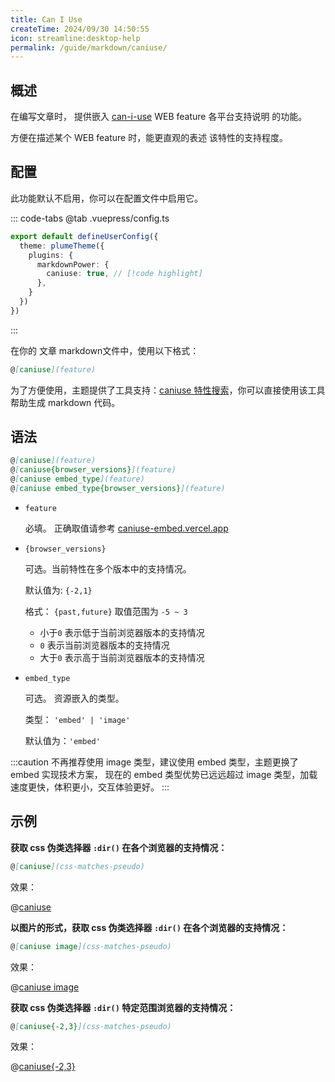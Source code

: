 ```yaml
---
title: Can I Use
createTime: 2024/09/30 14:50:55
icon: streamline:desktop-help
permalink: /guide/markdown/caniuse/
---
```


## 概述

在编写文章时， 提供嵌入 [can-i-use](https://caniuse.com/) WEB feature 各平台支持说明 的功能。

方便在描述某个 WEB feature 时，能更直观的表述 该特性的支持程度。

## 配置

此功能默认不启用，你可以在配置文件中启用它。

::: code-tabs
@tab .vuepress/config.ts

```ts
export default defineUserConfig({
  theme: plumeTheme({
    plugins: {
      markdownPower: {
        caniuse: true, // [!code highlight]
      },
    }
  })
})
```

:::

在你的 文章 markdown文件中，使用以下格式：

``` md
@[caniuse](feature)
```

为了方便使用，主题提供了工具支持：[caniuse 特性搜索](../../../tools/caniuse.md)，你可以直接使用该工具
帮助生成 markdown 代码。

## 语法

``` md
@[caniuse](feature)
@[caniuse{browser_versions}](feature)
@[caniuse embed_type](feature)
@[caniuse embed_type{browser_versions}](feature)
```

- `feature`

   必填。 正确取值请参考 [caniuse-embed.vercel.app](https://caniuse-embed.vercel.app/zh-CN)

- `{browser_versions}`

  可选。当前特性在多个版本中的支持情况。

  默认值为: `{-2,1}`

  格式： `{past,future}`  取值范围为 `-5 ~ 3`

  - 小于`0` 表示低于当前浏览器版本的支持情况
  - `0` 表示当前浏览器版本的支持情况
  - 大于`0` 表示高于当前浏览器版本的支持情况

- `embed_type`

  可选。 资源嵌入的类型。

  类型： `'embed' | 'image'`

  默认值为：`'embed'`

:::caution
不再推荐使用 image 类型，建议使用 embed 类型，主题更换了 embed 实现技术方案，
现在的 embed 类型优势已远远超过 image 类型，加载速度更快，体积更小，交互体验更好。
:::

## 示例

**获取 css 伪类选择器 `:dir()` 在各个浏览器的支持情况：**

```md
@[caniuse](css-matches-pseudo)
```

效果：

@[caniuse](css-matches-pseudo)

**以图片的形式，获取 css 伪类选择器 `:dir()` 在各个浏览器的支持情况：**

```md
@[caniuse image](css-matches-pseudo)
```

效果：

@[caniuse image](css-matches-pseudo)

**获取 css 伪类选择器 `:dir()` 特定范围浏览器的支持情况：**

```md
@[caniuse{-2,3}](css-matches-pseudo)
```

效果：

@[caniuse{-2,3}](css-matches-pseudo)
